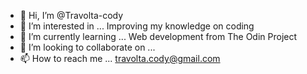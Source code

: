 - 👋 Hi, I’m @Travolta-cody
- 👀 I’m interested in ... Improving my knowledge on coding
- 🌱 I’m currently learning ... Web development from The Odin Project
- 💞️ I’m looking to collaborate on ...
- 📫 How to reach me ... travolta.cody@gmail.com

<!---
Travolta-cody/Travolta-cody is a ✨ special ✨ repository because its `README.md` (this file) appears on your GitHub profile.
You can click the Preview link to take a look at your changes.
--->
